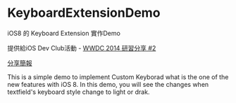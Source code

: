 KeyboardExtensionDemo
=====================
iOS8 的 Keyboard Extension 實作Demo

提供給iOS Dev Club活動 - [WWDC 2014 研習分享 #2](https://www.facebook.com/events/1447083795575740/?ref=3&ref_newsfeed_story_type=regular)

[分享簡報](https://www.icloud.com/keynote/AwBWCAESEGULV1U_Z15bimqf9MPpEGQaKnDoXgrSv9Y5NzRlX7zfP0FM39C9F7KnkV73bmBG62Wo96BNx3vlb6gGsAMCUCAQEEIMcKMZgwmlXRhXxss60b2o5TyDYeFW-UkHlzdZb46Yj7#Extension_Sharing)

This is a simple demo to implement Custom Keyborad what is the one of the new features with iOS 8.
In this demo, you will see the changes when textfield's keyboard style change to light or drak.
